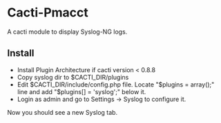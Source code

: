 Cacti-Pmacct
============

A cacti module to display Syslog-NG logs.

## Install
* Install Plugin Architecture if cacti version < 0.8.8
* Copy syslog dir to $CACTI_DIR/plugins
* Edit $CACTI_DIR/include/config.php file. Locate "$plugins = array();" line and add "$plugins[] = 'syslog';" below it.
* Login as admin and go to Settings -> Syslog to configure it.

Now you should see a new Syslog tab.
